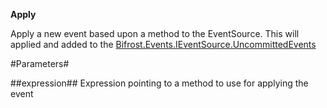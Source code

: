 **Apply**

Apply a new event based upon a method to the EventSource. This will applied and added to the [Bifrost.Events.IEventSource.UncommittedEvents](Bifrost.Events.IEventSource.UncommittedEvents)

#Parameters#


##expression##
Expression pointing to a method to use for applying the event

